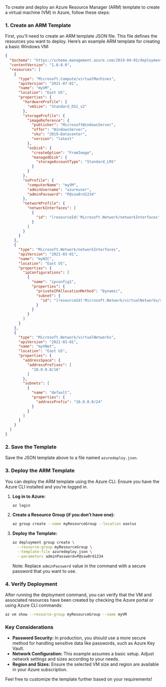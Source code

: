 To create and deploy an Azure Resource Manager (ARM) template to create a virtual machine (VM) in Azure, follow these steps:

### 1. Create an ARM Template

First, you'll need to create an ARM template JSON file. This file defines the resources you want to deploy. Here’s an example ARM template for creating a basic Windows VM:

```json
{
  "$schema": "https://schema.management.azure.com/2019-04-01/deploymentTemplate.json#",
  "contentVersion": "1.0.0.0",
  "resources": [
    {
      "type": "Microsoft.Compute/virtualMachines",
      "apiVersion": "2021-07-01",
      "name": "myVM",
      "location": "East US",
      "properties": {
        "hardwareProfile": {
          "vmSize": "Standard_DS1_v2"
        },
        "storageProfile": {
          "imageReference": {
            "publisher": "MicrosoftWindowsServer",
            "offer": "WindowsServer",
            "sku": "2019-Datacenter",
            "version": "latest"
          },
          "osDisk": {
            "createOption": "FromImage",
            "managedDisk": {
              "storageAccountType": "Standard_LRS"
            }
          }
        },
        "osProfile": {
          "computerName": "myVM",
          "adminUsername": "azureuser",
          "adminPassword": "P@ssw0rd1234"
        },
        "networkProfile": {
          "networkInterfaces": [
            {
              "id": "[resourceId('Microsoft.Network/networkInterfaces', 'myNIC')]"
            }
          ]
        }
      }
    },
    {
      "type": "Microsoft.Network/networkInterfaces",
      "apiVersion": "2021-03-01",
      "name": "myNIC",
      "location": "East US",
      "properties": {
        "ipConfigurations": [
          {
            "name": "ipconfig1",
            "properties": {
              "privateIPAllocationMethod": "Dynamic",
              "subnet": {
                "id": "[resourceId('Microsoft.Network/virtualNetworks/subnets', 'myVNet', 'default')]"
              }
            }
          }
        ]
      }
    },
    {
      "type": "Microsoft.Network/virtualNetworks",
      "apiVersion": "2021-03-01",
      "name": "myVNet",
      "location": "East US",
      "properties": {
        "addressSpace": {
          "addressPrefixes": [
            "10.0.0.0/16"
          ]
        },
        "subnets": [
          {
            "name": "default",
            "properties": {
              "addressPrefix": "10.0.0.0/24"
            }
          }
        ]
      }
    }
  ]
}
```

### 2. Save the Template

Save the JSON template above to a file named `azuredeploy.json`.

### 3. Deploy the ARM Template

You can deploy the ARM template using the Azure CLI. Ensure you have the Azure CLI installed and you're logged in.

1. **Log in to Azure:**

    ```bash
    az login
    ```

2. **Create a Resource Group (if you don’t have one):**

    ```bash
    az group create --name myResourceGroup --location eastus
    ```

3. **Deploy the Template:**

    ```bash
    az deployment group create \
      --resource-group myResourceGroup \
      --template-file azuredeploy.json \
      --parameters adminPassword=P@ssw0rd1234
    ```

    Note: Replace `adminPassword` value in the command with a secure password that you want to use.

### 4. Verify Deployment

After running the deployment command, you can verify that the VM and associated resources have been created by checking the Azure portal or using Azure CLI commands:

```bash
az vm show --resource-group myResourceGroup --name myVM
```

### Key Considerations

- **Password Security:** In production, you should use a more secure method for handling sensitive data like passwords, such as Azure Key Vault.
- **Network Configuration:** This example assumes a basic setup. Adjust network settings and sizes according to your needs.
- **Region and Sizes:** Ensure the selected VM size and region are available in your Azure subscription.

Feel free to customize the template further based on your requirements!
